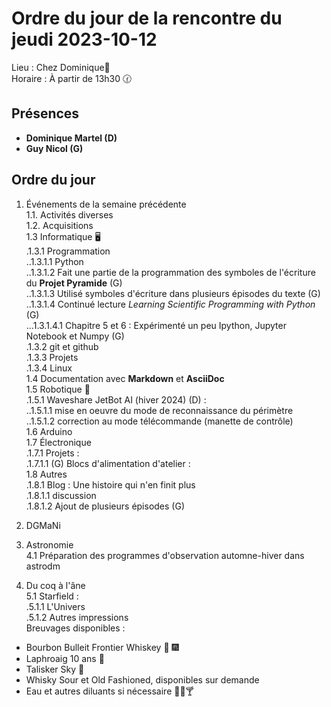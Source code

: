 # Ordre du jour de la rencontre du jeudi 2023-10-12
Lieu :    Chez Dominique🔭  
Horaire : À partir de 13h30 🕜  
## Présences
* **Dominique Martel (D)**  
* **Guy Nicol (G)**  
## Ordre du jour
1. Événements de la semaine précédente  
 1.1.  Activités diverses  
 1.2.  Acquisitions  
 1.3 Informatique 🖥  
.1.3.1 Programmation  
..1.3.1.1 Python  
..1.3.1.2 Fait une partie de la programmation des symboles de l'écriture du **Projet Pyramide** (G)  
..1.3.1.3 Utilisé symboles d'écriture dans plusieurs épisodes du texte (G)  
..1.3.1.4 Continué lecture *Learning Scientific Programming with Python* (G)  
...1.3.1.4.1 Chapitre 5 et 6 : Expérimenté un peu Ipython, Jupyter Notebook et Numpy (G)  
.1.3.2 git et github  
.1.3.3 Projets  
.1.3.4 Linux  
1.4 Documentation avec **Markdown** et **AsciiDoc**  
1.5 Robotique 🤖   
.1.5.1 Waveshare JetBot AI (hiver 2024) (D) :  
..1.5.1.1 mise en oeuvre du mode de reconnaissance du périmètre  
..1.5.1.2 correction au mode télécommande (manette de contrôle)  
1.6 Arduino  
1.7 Électronique  
.1.7.1 Projets :  
.1.7.1.1 (G) Blocs d'alimentation d'atelier :  
1.8 Autres  
   .1.8.1 Blog : Une histoire qui n'en finit plus  
   .1.8.1.1 discussion  
   .1.8.1.2 Ajout de plusieurs épisodes (G)  
3. DGMaNi  
4. Astronomie  
4.1 Préparation des programmes d'observation automne-hiver dans astrodm   

5. Du coq à l'âne    
5.1 Starfield :  
.5.1.1 L'Univers  
.5.1.2 Autres impressions  
Breuvages disponibles :
 * Bourbon Bulleit Frontier Whiskey 🥃 🎆
 * Laphroaig 10 ans 🥃  
 * Talisker Sky  🥃  
 * Whisky Sour et Old Fashioned, disponibles sur demande
 * Eau et autres diluants si nécessaire 🍶🍺🍸
